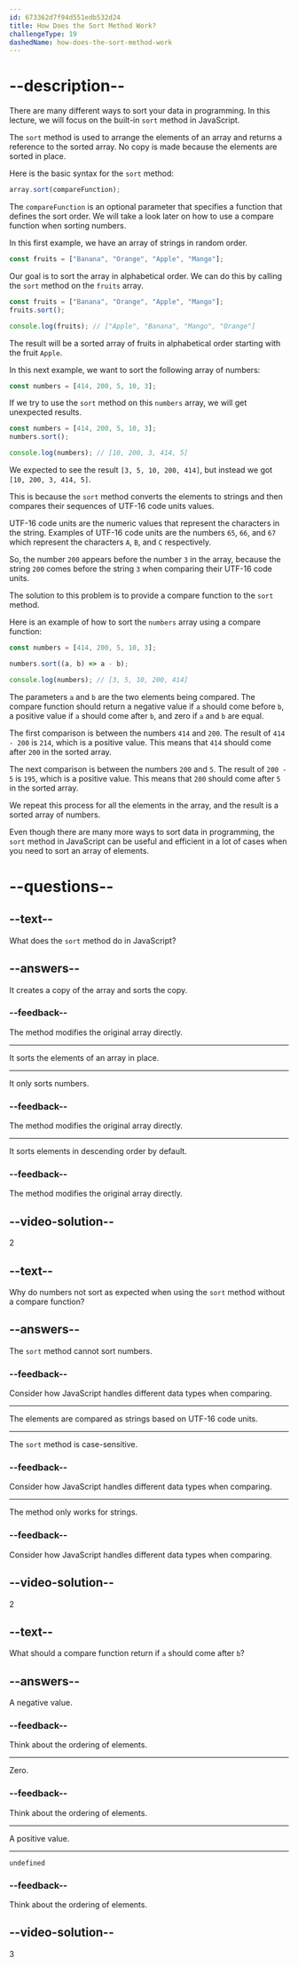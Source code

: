```yaml
---
id: 673362d7f94d551edb532d24
title: How Does the Sort Method Work?
challengeType: 19
dashedName: how-does-the-sort-method-work
---
```


# --description--

There are many different ways to sort your data in programming. In this lecture, we will focus on the built-in `sort` method in JavaScript.

The `sort` method is used to arrange the elements of an array and returns a reference to the sorted array. No copy is made because the elements are sorted in place.

Here is the basic syntax for the `sort` method:

```js
array.sort(compareFunction);
```

The `compareFunction` is an optional parameter that specifies a function that defines the sort order. We will take a look later on how to use a compare function when sorting numbers.

In this first example, we have an array of strings in random order.

```js
const fruits = ["Banana", "Orange", "Apple", "Mango"];
```

Our goal is to sort the array in alphabetical order. We can do this by calling the `sort` method on the `fruits` array.

```js
const fruits = ["Banana", "Orange", "Apple", "Mango"];
fruits.sort();

console.log(fruits); // ["Apple", "Banana", "Mango", "Orange"]
```

The result will be a sorted array of fruits in alphabetical order starting with the fruit `Apple`.

In this next example, we want to sort the following array of numbers:

```js
const numbers = [414, 200, 5, 10, 3];
```

If we try to use the `sort` method on this `numbers` array, we will get unexpected results.

```js
const numbers = [414, 200, 5, 10, 3];
numbers.sort();

console.log(numbers); // [10, 200, 3, 414, 5]
```

We expected to see the result `[3, 5, 10, 200, 414]`, but instead we got `[10, 200, 3, 414, 5]`.

This is because the `sort` method converts the elements to strings and then compares their sequences of UTF-16 code units values.

UTF-16 code units are the numeric values that represent the characters in the string. Examples of UTF-16 code units are the numbers `65`, `66`, and `67` which represent the characters `A`, `B`, and `C` respectively.

So, the number `200` appears before the number `3` in the array, because the string `200` comes before the string `3` when comparing their UTF-16 code units.

The solution to this problem is to provide a compare function to the `sort` method.

Here is an example of how to sort the `numbers` array using a compare function:

```js
const numbers = [414, 200, 5, 10, 3];

numbers.sort((a, b) => a - b);

console.log(numbers); // [3, 5, 10, 200, 414]
```

The parameters `a` and `b` are the two elements being compared. The compare function should return a negative value if `a` should come before `b`, a positive value if `a` should come after `b`, and zero if `a` and `b` are equal.

The first comparison is between the numbers `414` and `200`. The result of `414 - 200` is `214`, which is a positive value. This means that `414` should come after `200` in the sorted array.

The next comparison is between the numbers `200` and `5`. The result of `200 - 5` is `195`, which is a positive value. This means that `200` should come after `5` in the sorted array.

We repeat this process for all the elements in the array, and the result is a sorted array of numbers.

Even though there are many more ways to sort data in programming, the `sort` method in JavaScript can be useful and efficient in a lot of cases when you need to sort an array of elements.

# --questions--

## --text--

What does the `sort` method do in JavaScript?

## --answers--

It creates a copy of the array and sorts the copy.

### --feedback--

The method modifies the original array directly.

---

It sorts the elements of an array in place.

---

It only sorts numbers.

### --feedback--

The method modifies the original array directly.

---

It sorts elements in descending order by default.

### --feedback--

The method modifies the original array directly.

## --video-solution--

2

## --text--

Why do numbers not sort as expected when using the `sort` method without a compare function?

## --answers--

The `sort` method cannot sort numbers.

### --feedback--

Consider how JavaScript handles different data types when comparing.

---

The elements are compared as strings based on UTF-16 code units.

---

The `sort` method is case-sensitive.

### --feedback--

Consider how JavaScript handles different data types when comparing.

---

The method only works for strings.

### --feedback--

Consider how JavaScript handles different data types when comparing.

## --video-solution--

2

## --text--

What should a compare function return if `a` should come after `b`?

## --answers--

A negative value.

### --feedback--

Think about the ordering of elements.

---

Zero.

### --feedback--

Think about the ordering of elements.

---

A positive value.

---

`undefined`

### --feedback--

Think about the ordering of elements.

## --video-solution--

3
